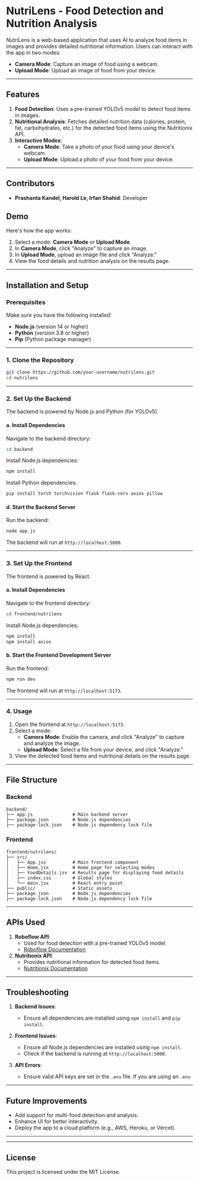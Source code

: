 # **NutriLens - Food Detection and Nutrition Analysis**

NutriLens is a web-based application that uses AI to analyze food items in images and provides detailed nutritional information. Users can interact with the app in two modes:

- **Camera Mode**: Capture an image of food using a webcam.
- **Upload Mode**: Upload an image of food from your device.

---

## **Features**

1. **Food Detection**: Uses a pre-trained YOLOv5 model to detect food items in images.
2. **Nutritional Analysis**: Fetches detailed nutrition data (calories, protein, fat, carbohydrates, etc.) for the detected food items using the Nutritionix API.
3. **Interactive Modes**:
   - **Camera Mode**: Take a photo of your food using your device's webcam.
   - **Upload Mode**: Upload a photo of your food from your device.

---

## **Contributors**

- **Prashanta Kandel, Harold Le, Irfan Shahid**: Developer

## **Demo**

Here's how the app works:

1. Select a mode: **Camera Mode** or **Upload Mode**.
2. In **Camera Mode**, click "Analyze" to capture an image.
3. In **Upload Mode**, upload an image file and click "Analyze."
4. View the food details and nutrition analysis on the results page.

---

## **Installation and Setup**

### **Prerequisites**

Make sure you have the following installed:

- **Node.js** (version 14 or higher)
- **Python** (version 3.8 or higher)
- **Pip** (Python package manager)

---

### **1. Clone the Repository**

```bash
git clone https://github.com/your-username/nutrilens.git
cd nutrilens
```

---

### **2. Set Up the Backend**

The backend is powered by Node.js and Python (for YOLOv5).

#### **a. Install Dependencies**

Navigate to the backend directory:

```bash
cd backend
```

Install Node.js dependencies:

```bash
npm install
```

Install Python dependencies:

```bash
pip install torch torchvision flask flask-cors axios pillow
```
#### **d. Start the Backend Server**

Run the backend:

```bash
node app.js
```

The backend will run at `http://localhost:5000`.

---

### **3. Set Up the Frontend**

The frontend is powered by React.

#### **a. Install Dependencies**

Navigate to the frontend directory:

```bash
cd frontend/nutrilens
```

Install Node.js dependencies:

```bash
npm install
npm install axios
```

#### **b. Start the Frontend Development Server**

Run the frontend:

```bash
npm run dev
```

The frontend will run at `http://localhost:5173`.

---

### **4. Usage**

1. Open the frontend at `http://localhost:5173`.
2. Select a mode:
   - **Camera Mode**: Enable the camera, and click "Analyze" to capture and analyze the image.
   - **Upload Mode**: Select a file from your device, and click "Analyze."
3. View the detected food items and nutritional details on the results page.

---

## **File Structure**

### **Backend**

```
backend/
├── app.js               # Main backend server
├── package.json         # Node.js dependencies
├── package-lock.json    # Node.js dependency lock file
```

### **Frontend**

```
frontend/nutrilens/
├── src/
│   ├── App.jsx          # Main frontend component
│   ├── Home.jsx         # Home page for selecting modes
│   ├── FoodDetails.jsx  # Results page for displaying food details
│   ├── index.css        # Global styles
│   └── main.jsx         # React entry point
├── public/              # Static assets
├── package.json         # Node.js dependencies
├── package-lock.json    # Node.js dependency lock file
```

---

## **APIs Used**

1. **Roboflow API**:
   - Used for food detection with a pre-trained YOLOv5 model.
   - [Roboflow Documentation](https://universe.roboflow.com/hamza-ic0tt/food-class/model/2)
2. **Nutritionix API**:
   - Provides nutritional information for detected food items.
   - [Nutritionix Documentation](https://developer.nutritionix.com/docs)

---

## **Troubleshooting**

1. **Backend Issues**:

   - Ensure all dependencies are installed using `npm install` and `pip install`.

2. **Frontend Issues**:

   - Ensure all Node.js dependencies are installed using `npm install`.
   - Check if the backend is running at `http://localhost:5000`.

3. **API Errors**:

   - Ensure valid API keys are set in the `.env` file. If you are using an `.env`

---

## **Future Improvements**

- Add support for multi-food detection and analysis.
- Enhance UI for better interactivity.
- Deploy the app to a cloud platform (e.g., AWS, Heroku, or Vercel).

---

---

## **License**

This project is licensed under the MIT License.

